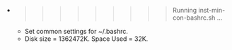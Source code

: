 * >>>>>>>>> Running inst-min-con-bashrc.sh ...
  * Set common settings for ~/.bashrc.
  * Disk size = 1362472K. Space Used = 32K.
